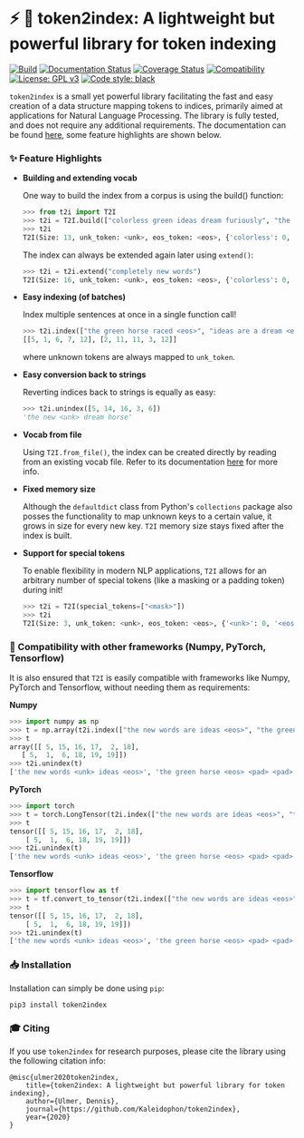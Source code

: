 # :zap: :card_index: token2index: A lightweight but powerful library for token indexing

[![Build](https://travis-ci.org/Kaleidophon/token2index.svg?branch=master)](https://travis-ci.org/github/Kaleidophon/token2index/builds)
[![Documentation Status](https://readthedocs.org/projects/token2index/badge/?version=latest)](https://token2index.readthedocs.io/en/latest/?badge=latest)
[![Coverage Status](https://coveralls.io/repos/github/Kaleidophon/token2index/badge.svg?branch=master)](https://coveralls.io/github/Kaleidophon/token2index?branch=master)
[![Compatibility](https://img.shields.io/badge/Python-3.5%20%7C%203.6%20%7C%203.7%20%7C%203.8-blue)]()
[![License: GPL v3](https://img.shields.io/badge/License-GPLv3-blue.svg)](https://www.gnu.org/licenses/gpl-3.0)
[![Code style: black](https://img.shields.io/badge/code%20style-black-000000.svg)](https://github.com/python/black)

``token2index`` is a small yet powerful library facilitating the fast and easy creation of a data structure mapping 
tokens to indices, primarily aimed at applications for Natural Language Processing. The library is fully tested, and 
does not require any additional requirements. The documentation can be found [here](token2index.readthedocs.io), some feature highlights are 
shown below.

### :sparkles: Feature Highlights

* **Building and extending vocab**

    One way to build the index from a corpus is using the build() function:

    ```python
    >>> from t2i import T2I
    >>> t2i = T2I.build(["colorless green ideas dream furiously", "the horse raced past the barn fell"])
    >>> t2i
    T2I(Size: 13, unk_token: <unk>, eos_token: <eos>, {'colorless': 0, 'green': 1, 'ideas': 2, 'dream': 3, 'furiously': 4, 'the': 5, 'horse': 6, 'raced': 7, 'past': 8, 'parn': 9, 'fell': 10, '<unk>': 11, '<eos>': 12})
    ```
  
    The index can always be extended again later using `extend()`:
    
    ```python
    >>> t2i = t2i.extend("completely new words")
    T2I(Size: 16, unk_token: <unk>, eos_token: <eos>, {'colorless': 0, 'green': 1, 'ideas': 2, 'dream': 3, 'furiously': 4, 'the': 5, 'horse': 6, 'raced': 7, 'past': 8, 'barn': 9, 'fell': 10, 'completely': 13, 'new': 14, 'words': 15, '<unk>': 16, '<eos>': 17})
    ```

* **Easy indexing (of batches)**
    
    Index multiple sentences at once in a single function call!

    ```python
    >>> t2i.index(["the green horse raced <eos>", "ideas are a dream <eos>"])
    [[5, 1, 6, 7, 12], [2, 11, 11, 3, 12]]
    ```
    
    where unknown tokens are always mapped to `unk_token`.
    
* **Easy conversion back to strings**
    
    Reverting indices back to strings is equally as easy:
    
    ```python
    >>> t2i.unindex([5, 14, 16, 3, 6])
    'the new <unk> dream horse'
    ```
    
* **Vocab from file**

    Using `T2I.from_file()`, the index can be created directly by reading from an existing vocab file. 
    Refer to its documentation [here](https://token2index.readthedocs.io/en/latest/#t2i.T2I.from_file) for more info.
    
* **Fixed memory size**

    Although the `defaultdict` class from Python's `collections` package also posses the functionality to map unknown 
    keys to a certain value, it grows in size for every new key. `T2I` memory size stays fixed after the index is built.
    
* **Support for special tokens**
    
    To enable flexibility in modern NLP applications, `T2I` allows for an arbitrary number of special tokens (like a 
    masking or a padding token) during init! 
    
    ```python
    >>> t2i = T2I(special_tokens=["<mask>"])
    >>> t2i
    T2I(Size: 3, unk_token: <unk>, eos_token: <eos>, {'<unk>': 0, '<eos>': 1, '<mask>': 2})
    ```

### :electric_plug: Compatibility with other frameworks (Numpy, PyTorch, Tensorflow)

It is also ensured that `T2I` is easily compatible with frameworks like Numpy, PyTorch and 
Tensorflow, without needing them as requirements:

**Numpy**

```python
>>> import numpy as np
>>> t = np.array(t2i.index(["the new words are ideas <eos>", "the green horse <eos> <pad> <pad>"]))
>>> t
array([[ 5, 15, 16, 17,  2, 18],
   [ 5,  1,  6, 18, 19, 19]])
>>> t2i.unindex(t)
['the new words <unk> ideas <eos>', 'the green horse <eos> <pad> <pad>']
```

**PyTorch**

```python
>>> import torch
>>> t = torch.LongTensor(t2i.index(["the new words are ideas <eos>", "the green horse <eos> <pad> <pad>"]))
>>> t
tensor([[ 5, 15, 16, 17,  2, 18],
    [ 5,  1,  6, 18, 19, 19]])
>>> t2i.unindex(t)
['the new words <unk> ideas <eos>', 'the green horse <eos> <pad> <pad>']
```

**Tensorflow**

```python
>>> import tensorflow as tf
>>> t = tf.convert_to_tensor(t2i.index(["the new words are ideas <eos>", "the green horse <eos> <pad> <pad>"]), dtype=tf.int32)
>>> t
tensor([[ 5, 15, 16, 17,  2, 18],
    [ 5,  1,  6, 18, 19, 19]])
>>> t2i.unindex(t)
['the new words <unk> ideas <eos>', 'the green horse <eos> <pad> <pad>']
```

### :inbox_tray: Installation

Installation can simply be done using ``pip``:

    pip3 install token2index

### :mortar_board: Citing

If you use ``token2index`` for research purposes, please cite the library using the following citation info:

    @misc{ulmer2020token2index,
        title={token2index: A lightweight but powerful library for token indexing},
        author={Ulmer, Dennis},
        journal={https://github.com/Kaleidophon/token2index},
        year={2020}
    }
